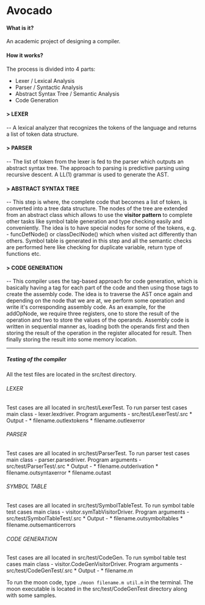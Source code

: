 <h1>Avocado</h1>

<h4> What is it? </h3>

An academic project of designing a compiler.

<h4> How it works?</h4>

The process is divided into 4 parts:
* Lexer / Lexical Analysis 
* Parser / Syntactic Analysis
* Abstract Syntax Tree / Semantic Analysis
* Code Generation

<h4> > LEXER </h4>
--
A lexical analyzer that recognizes the tokens of the language and returns a list of token data structure.

<h4> > PARSER</h4>
--
The list of token from the lexer is fed to the parser which outputs an abstract syntax tree. The approach
to parsing is predictive parsing using recursive descent.
A LL(1) grammar is used to generate the AST.

<h4> > ABSTRACT SYNTAX TREE</h4>
--
This step is where, the complete code that becomes a list of token, is converted into a tree data structure.
The nodes of the tree are extended from an abstract class which allows to use the <b>visitor pattern</b> to complete
other tasks like symbol table generation and type checking easily and conveniently.
The idea is to have special nodes for some of the tokens, e.g. - funcDefNode() or classDeclNode() which when 
visited act differently than others.
Symbol table is generated in this step and all the semantic checks are performed here like checking for duplicate
variable, return type of functions etc. 

<h4> > CODE GENERATION</h4>
--
This compiler uses the tag-based approach for code generation, which is basically having a tag for each part of the code
and then using those tags to create the assembly code.
The idea is to traverse the AST once again and depending on the node that we are at, we perform some operation and write 
it's corresponding assembly code. As an example, for the addOpNode, we require three registers, one to store the result
of the operation and two to store the values of the operands. Assembly code is written in sequential manner as, loading 
both the operands first and then storing the result of the operation in the register allocated for result. Then finally 
storing the result into some memory location.

---

<h5>Testing of the compiler</h5>

All the test files are located in the src/test directory.

<h6>LEXER</h6>
Test cases are all located in src/test/LexerTest.
To run parser test cases main class - lexer.lexdriver. 
Program arguments - src/test/LexerTest/<filename>.src
* Output - 
    * filename.outlextokens
    * filename.outlexerror


<h6>PARSER</h6>
Test cases are all located in src/test/ParserTest.
To run parser test cases main class - parser.parsedriver.
Program arguments - src/test/ParserTest/<filename>.src
* Output - 
    * filename.outderivation
    * filename.outsyntaxerror
    * filename.outast


<h6>SYMBOL TABLE</h6>
Test cases are all located in src/test/SymbolTableTest.
To run symbol table test cases main class - visitor.symTabVisitorDriver.
Program arguments - src/test/SymbolTableTest/<filename>.src
* Output -
    * filename.outsymboltables
    * filename.outsemanticerrors

<h6>CODE GENERATION</h6>
Test cases are all located in src/test/CodeGen.
To run symbol table test cases main class - visitor.CodeGenVisitorDriver.
Program arguments - src/test/CodeGenTest/<filename>.src
* Output -
    * filename.m

To run the moon code, type `./moon filename.m util.m` in the terminal. The moon executable is located in the 
src/test/CodeGenTest directory along with some samples.